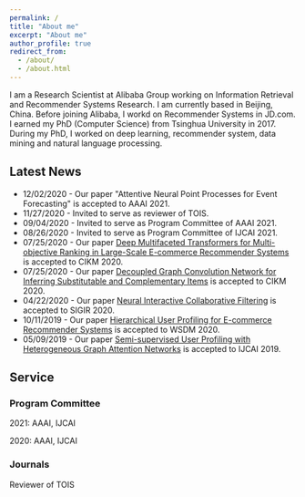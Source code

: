 ```yaml
---
permalink: /
title: "About me"
excerpt: "About me"
author_profile: true
redirect_from:
  - /about/
  - /about.html
---
```


I am a Research Scientist at Alibaba Group working on Information Retrieval and Recommender Systems Research. I am currently based in Beijing, China. Before joining Alibaba, I workd on Recommender Systems in JD.com. I earned my PhD (Computer Science)  from Tsinghua University in 2017. During my PhD, I worked on deep learning, recommender system, data mining and natural language processing.


## Latest News
* 12/02/2020 - Our paper "Attentive Neural Point Processes for Event Forecasting" is accepted to AAAI 2021.
* 11/27/2020 - Invited to serve as reviewer of TOIS.
* 09/04/2020 - Invited to serve as Program Committee of AAAI 2021.
* 08/26/2020 - Invited to serve as Program Committee of IJCAI 2021.
* 07/25/2020 - Our paper [Deep Multifaceted Transformers for Multi-objective Ranking in Large-Scale E-commerce Recommender Systems](https://dl.acm.org/doi/10.1145/3340531.3412697) is accepted to CIKM 2020.
* 07/25/2020 - Our paper [Decoupled Graph Convolution Network for Inferring Substitutable and Complementary Items](https://dl.acm.org/doi/abs/10.1145/3340531.3412695) is accepted to CIKM 2020.
* 04/22/2020 - Our paper [Neural Interactive Collaborative Filtering](https://dl.acm.org/doi/10.1145/3397271.3401181) is accepted to SIGIR 2020.
* 10/11/2019 - Our paper [Hierarchical User Profiling for E-commerce Recommender Systems](https://dl.acm.org/doi/abs/10.1145/3336191.3371827) is accepted to WSDM 2020.
* 05/09/2019 - Our paper [Semi-supervised User Profiling with Heterogeneous Graph Attention Networks](https://www.ijcai.org/Proceedings/2019/0293.pdf) is accepted to IJCAI 2019.


## Service

### Program Committee
2021: AAAI, IJCAI <br>

2020: AAAI, IJCAI

### Journals
Reviewer of TOIS

